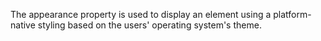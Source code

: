 The appearance property is used to display an element using a platform-native styling based on the users' operating system's theme.